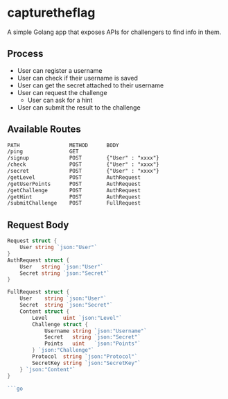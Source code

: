 # capturetheflag

A simple Golang app that exposes APIs for challengers to find info in them.

## Process

- User can register a username
- User can check if their username is saved
- User can get the secret attached to their username
- User can request the challenge
    - User can ask for a hint
- User can submit the result to the challenge

## Available Routes

```md
PATH                METHOD      BODY
/ping			    GET
/signup     	    POST        {"User" : "xxxx"}
/check      	    POST        {"User" : "xxxx"}
/secret     	    POST        {"User" : "xxxx"}
/getLevel			POST		AuthRequest
/getUserPoints		POST		AuthRequest
/getChallenge		POST		AuthRequest
/getHint			POST 		AuthRequest
/submitChallenge	POST		FullRequest
```

## Request Body

```go
Request struct {
	User string `json:"User"`
}
AuthRequest struct {
	User   string `json:"User"`
	Secret string `json:"Secret"`
}

FullRequest struct {
	User    string `json:"User"`
	Secret  string `json:"Secret"`
	Content struct {
		Level     uint `json:"Level"`
		Challenge struct {
			Username string `json:"Username"`
			Secret   string `json:"Secret"`
			Points   uint   `json:"Points"`
		} `json:"Challenge"`
		Protocol  string `json:"Protocol"`
		SecretKey string `json:"SecretKey"`
	} `json:"Content"`
}

```go